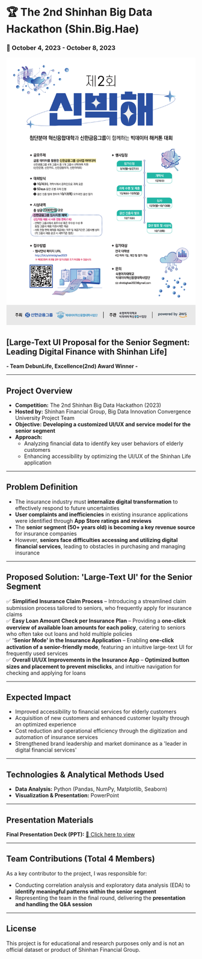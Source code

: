 # 🏆 The 2nd Shinhan Big Data Hackathon (Shin.Big.Hae)  
### 📅 October 4, 2023 - October 8, 2023  

![Shinhan Hackathon Poster](https://github.com/liz-song/shinhan_bigdata_hackathon/blob/main/%EC%A0%9C2%ED%9A%8C_%EC%8B%A0.%EB%B9%85_.%ED%95%B4_%ED%8F%AC%EC%8A%A4%ED%84%B0.png?raw=true)


## **[Large-Text UI Proposal for the Senior Segment: Leading Digital Finance with Shinhan Life]**  
**- Team DebunLife, Excellence(2nd) Award Winner -**  

---

## Project Overview  
- **Competition:** The 2nd Shinhan Big Data Hackathon (2023)  
- **Hosted by:** Shinhan Financial Group, Big Data Innovation Convergence University Project Team  
- **Objective:** **Developing a customized UI/UX and service model for the senior segment**  
- **Approach:**  
  - Analyzing financial data to identify key user behaviors of elderly customers  
  - Enhancing accessibility by optimizing the UI/UX of the Shinhan Life application  

---

## Problem Definition  
- The insurance industry must **internalize digital transformation** to effectively respond to future uncertainties  
- **User complaints and inefficiencies** in existing insurance applications were identified through **App Store ratings and reviews**  
- The **senior segment (50+ years old) is becoming a key revenue source** for insurance companies  
- However, **seniors face difficulties accessing and utilizing digital financial services**, leading to obstacles in purchasing and managing insurance  

---

## Proposed Solution: 'Large-Text UI' for the Senior Segment  
✅ **Simplified Insurance Claim Process** – Introducing a streamlined claim submission process tailored to seniors, who frequently apply for insurance claims  
✅ **Easy Loan Amount Check per Insurance Plan** – Providing a **one-click overview of available loan amounts for each policy**, catering to seniors who often take out loans and hold multiple policies  
✅ **'Senior Mode' in the Insurance Application** – Enabling **one-click activation of a senior-friendly mode**, featuring an intuitive large-text UI for frequently used services  
✅ **Overall UI/UX Improvements in the Insurance App** – **Optimized button sizes and placement to prevent misclicks**, and intuitive navigation for checking and applying for loans  

---

## Expected Impact  
- Improved accessibility to financial services for elderly customers
- Acquisition of new customers and enhanced customer loyalty through an optimized experience
- Cost reduction and operational efficiency through the digitization and automation of insurance services  
- Strengthened brand leadership and market dominance as a 'leader in digital financial services'  

---

## Technologies & Analytical Methods Used  
- **Data Analysis:** Python (Pandas, NumPy, Matplotlib, Seaborn)  
- **Visualization & Presentation:** PowerPoint  

---

## Presentation Materials  
**Final Presentation Deck (PPT):** [📎 Click here to view](https://github.com/liz-song/shinhan_bigdata_hackathon/blob/main/%5BShinhanLife%5D%20Final%20Result%20-%20DebunLife.pdf)
 

---

## Team Contributions (Total 4 Members)  
As a key contributor to the project, I was responsible for:  
- Conducting correlation analysis and exploratory data analysis (EDA) to **identify meaningful patterns within the senior segment**  
- Representing the team in the final round, delivering the **presentation and handling the Q&A session**  

---

## License  
This project is for educational and research purposes only and is not an official dataset or product of Shinhan Financial Group.  
